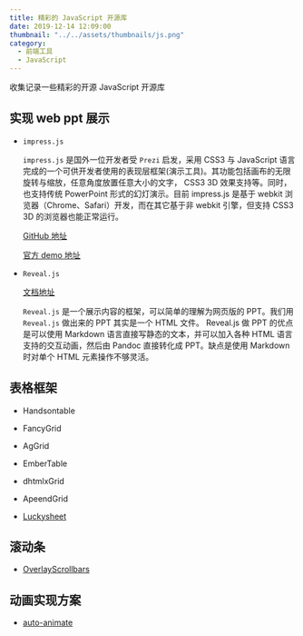 ```yaml
---
title: 精彩的 JavaScript 开源库
date: 2019-12-14 12:09:00
thumbnail: "../../assets/thumbnails/js.png"
category:
  - 前端工具
  - JavaScript
---
```


收集记录一些精彩的开源 JavaScript 开源库

## 实现 web ppt 展示

- `impress.js`

  `impress.js` 是国外一位开发者受 `Prezi` 启发，采用 CSS3 与 JavaScript 语言完成的一个可供开发者使用的表现层框架(演示工具)。其功能包括画布的无限旋转与缩放，任意角度放置任意大小的文字， CSS3 3D 效果支持等。同时，也支持传统 PowerPoint 形式的幻灯演示。目前 impress.js 是基于 webkit 浏览器（Chrome、Safari）开发，而在其它基于非 webkit 引擎，但支持 CSS3 3D 的浏览器也能正常运行。

  [GitHub 地址](https://github.com/bartaz/impress.js)

  [官方 demo 地址](https://impress.js.org/#/step-2)

- `Reveal.js`

  [文档地址](https://revealjs.com/)

  `Reveal.js` 是一个展示内容的框架，可以简单的理解为网页版的 PPT。我们用 `Reveal.js` 做出来的 PPT 其实是一个 HTML 文件。 Reveal.js 做 PPT 的优点是可以使用 Markdown 语言直接写静态的文本，并可以加入各种 HTML 语言支持的交互动画，然后由 Pandoc 直接转化成 PPT。缺点是使用 Markdown 时对单个 HTML 元素操作不够灵活。

## 表格框架

- Handsontable

- FancyGrid

- AgGrid

- EmberTable

- dhtmlxGrid

- ApeendGrid

- [Luckysheet](https://github.com/mengshukeji/Luckysheet/blob/master/README-zh.md)

## 滚动条

- [OverlayScrollbars](https://github.com/KingSora/OverlayScrollbars)

## 动画实现方案

- [auto-animate](https://auto-animate.formkit.com/#installation)
